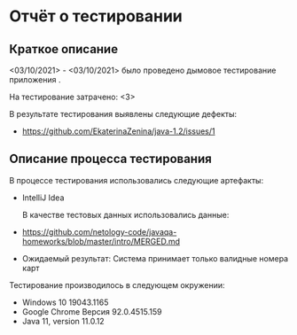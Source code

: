 # Отчёт о тестировании <Credit Card Number Validator>
 ## Краткое описание
<03/10/2021> - <03/10/2021> было проведено дымовое тестирование приложения <Credit Card Number Validator>.

На тестирование затрачено: <3>

В результате тестирования выявлены следующие дефекты:
- https://github.com/EkaterinaZenina/java-1.2/issues/1

## Описание процесса тестирования

  В процессе тестирования использовались следующие артефакты:
- IntelliJ Idea
 
  В качестве тестовых данных использовались данные:
- https://github.com/netology-code/javaqa-homeworks/blob/master/intro/MERGED.md

 - Ожидаемый результат: Система принимает только валидные номера карт

Тестирование производилось в следующем окружении:
- Windows 10 19043.1165
- Google Chrome  Версия 92.0.4515.159
- Java 11, version 11.0.12
